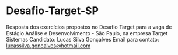 # Desafio-Target-SP
Resposta dos exercícios propostos no Desafio Target para a vaga de Estágio Análise e Desenvolvimento - São Paulo, na empresa Target Sistemas
Candidato: Lucas Silva Gonçalves
Email para contato: lucassilva.goncalves@hotmail.com
